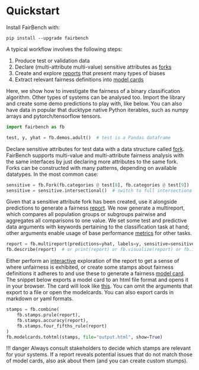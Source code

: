 # Quickstart

Install FairBench with:

```shell
pip install --upgrade fairbench
```

A typical workflow involves the following steps:

1. Produce test or validation data
2. Declare (multi-attribute multi-value) sensitive attributes as [forks](basics/forks.md)
3. Create and explore [reports](basics/reports.md) that present many types of biases
4. Extract relevant fairness definitions into [model cards](basics/modelcards.md)


Here, we show how to investigate the fairness of a binary
classification algorithm. Other types of systems can
be analysed too. Import the library and create some demo
predictions to play with, like below. You can also have
data in popular that ducktype native Python iterables, such as
numpy arrays and pytorch/tensorflow tensors.

```python
import fairbench as fb

test, y, yhat = fb.demos.adult()  # test is a Pandas dataframe
```

Declare sensitive attributes for test data with 
a data structure called [fork](basics/forks.md).
FairBench supports multi-value and multi-attribute 
fairness analysis with the same interfaces by just declaring
more attributes to the same fork.
Forks can be constructed with many patterns,
depending on available datatypes. In the most common case:

```python
sensitive = fb.Fork(fb.categories @ test[8], fb.categories @ test[9])  # analyses of the gender and race columns
sensitive = sensitive.intersectional()  # switch to full intersectional analysis
```

Given that a sensitive attribute fork has been created, 
use it alongside predictions 
to generate a fairness [report](basics/reports.md). 
We now generate a multireport, which compares all population
groups or subgroups pairwise and aggregates all comparisons
to one value. We set some test and predictive data arguments 
with keywords pertaining to the classification task at hand; 
other arguments enable usage of base performance 
[metrics](advanced/metrics.md) for other tasks.

```python
report = fb.multireport(predictions=yhat, labels=y, sensitive=sensitive)
fb.describe(report)  # or print(report) or fb.visualize(report) or fb.interactive(report)
```

Either perform an [interactive](basics/interactive.md) exploration
of the report to get a sense of where unfairness is exhibited, or
create some stamps about fairness definitions it adheres to
and use these to generate a fairness [model card](basics/modelcards.md). 
The snippet below exports a model card to an html file
format and opens it in your browser. The card will look like
[this](images/example_modelcard.md).
You can omit the arguments that export to a file or open the modelcards.
You can also export cards in markdown or yaml formats.


```python
stamps = fb.combine(
    fb.stamps.prule(report),
    fb.stamps.accuracy(report),
    fb.stamps.four_fifths_rule(report)
)
fb.modelcards.tohtml(stamps, file="output.html", show=True)
```


!!! danger
    Always consult stakeholders to decide which stamps are
    relevant for your systems. If a report reveals potential
    issues that do not match those of model cards, also
    ask about them (and you can create custom stumps).
